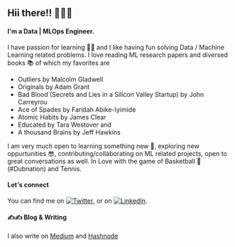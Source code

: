 ## Hii there!! 👋👋👋
#### I'm a Data | MLOps Engineer.
I have passion for learning 💛💥 and I like having fun solving Data / Machine Learning related problems. I love reading ML research papers and diversed books 📚 of which my favorites are 
- Outliers by Malcolm Gladwell
- Originals by Adam Grant
- Bad Blood (Secrets and Lies in a Silicon Valley Startup) by John Carreyrou
- Ace of Spades by Faridah Abike-Iyimide
- Atomic Habits by James Clear
- Educated by Tara Westover and 
- A thousand Brains by Jeff Hawkins

I am very much open to learning something new 👐, exploring new oppurtunities 😎, contributing/collaborating on ML related projects, open to great conversations as well. In Love with the game of Basketball 🏀 (#Dubnation) and Tennis.

#### Let's connect 

<!-- Actual text -->

You can find me on [![Twitter][1.2]][1], or on [![LinkedIn][2.2]][2].

<!-- Icons -->

[1.2]: http://i.imgur.com/wWzX9uB.png (twitter icon without padding)
[2.2]: https://raw.githubusercontent.com/MartinHeinz/MartinHeinz/master/linkedin-3-16.png (LinkedIn icon without padding)

<!-- Links to your social media accounts -->

[1]: https://twitter.com/basillians
[2]: https://www.linkedin.com/in/basil-ihuoma-004356ab/


#### ✍✍ Blog & Writing
I also write on [Medium](https://medium.com/@ihuomacbasil) and [Hashnode](https://sillians.hashnode.dev/)










<!--
**Sillians/Sillians** is a ✨ _special_ ✨ repository because its `README.md` (this file) appears on your GitHub profile.

Here are some ideas to get you started:

- 🔭 I’m currently working on ...
- 🌱 I’m currently learning ...
- 👯 I’m looking to collaborate on ...
- 🤔 I’m looking for help with ...
- 💬 Ask me about ...
- 📫 How to reach me: ...
- 😄 Pronouns: ...
- ⚡ Fun fact: ...
-->
